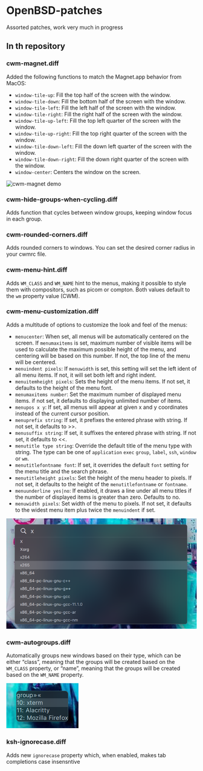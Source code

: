 # OpenBSD-patches
Assorted patches, work very much in progress

## In th repository

### cwm-magnet.diff

Added the following functions to match the Magnet.app behavior from MacOS:

* `window-tile-up`: Fill the top half of the screen with the window.
* `window-tile-down`: Fill the bottom half of the screen with the window.
* `window-tile-left`: Fill the left half of the screen with the window.
* `window-tile-right`: Fill the right half of the screen with the window.
* `window-tile-up-left`: Fill the top left quarter of the screen with the window.
* `window-tile-up-right`: Fill the top right quarter of the screen with the window.
* `window-tile-down-left`: Fill the down left quarter of the screen with the window.
* `window-tile-down-right`: Fill the down right quarter of the screen with the window.
* `window-center`: Centers the window on the screen.

![cwm-magnet demo](assets/cwm-magnet.gif)

### cwm-hide-groups-when-cycling.diff

Adds function that cycles between window groups, keeping window focus in each group.

### cwm-rounded-corners.diff

Adds rounded corners to windows. You can set the desired corner radius in your cwmrc file.

### cwm-menu-hint.diff

Adds `WM_CLASS`  and `WM_NAME` hint to the menus, making it possible to style them with compositors, such as picom or compton. Both values default to the `wm` property value (CWM).

### cwm-menu-customization.diff

Adds a multitude of options to customize the look and feel of the menus:

* `menucenter`: When set, all menus will be automatically centered on the screen.  If `menumaxitems` is set, maximum number of visible items will be used to calculate the maximum possible height of the menu, and centering will be based on this number. If not, the top line of the menu will be centered.
* `menuindent pixels`: If `menuwidth` is set, this setting will set the left ident of all menu items.  If not, it will set both left and right indent.
* `menuitemheight pixels`: Sets the height of the menu items. If not set, it defaults to the height of the menu font.
* `menumaxitems number`: Set the maximum number of displayed menu items. if not set, it defaults to displaying unlimited number of items.
* `menupos x y`: If set, all menus will appear at given x and y coordinates instead of the current cursor position.
* `menuprefix string`: If set, it prefixes the entered phrase with string.  If not set, it defaults to >>.
* `menusuffix string`: If set, it suffixes the entered phrase with string.  If not set, it defaults to <<.
* `menutitle type string`: Override the default title of the menu type with string.  The type can be one of `application` `exec` `group`, `label`, `ssh`, `window` or `wm`.
* `menutitlefontname font`: If set, it overrides the default `font` setting for the menu title and the search phrase.
* `menutitleheight pixels`: Set the height of the menu header to pixels.  If not set, it defaults to the height of the `menutitlefontname` or `fontname`.
* `menuunderline yes|no`: If enabled, it draws a line under all menu titles if the number of displayed items is greater than zero. Defaults to no.
* `menuwidth pixels`: Set width of the menu to pixels.  If not set, it defaults to the widest menu item plus twice the `menuindent` if set.

![cwm-menu-customization](assets/cwm-menu-customization.png)

### cwm-autogroups.diff

Automatically groups new windows based on their type, which can be either “class”, meaning that the groups will be created based on the `WM_CLASS` property, or “name”, meaning that the groups will be created based on the `WM_NAME` property.

![cwm-autogroups](assets/cwm-autogroups.png)

### ksh-ignorecase.diff

Adds new `ignorecase` property which, when enabled, makes tab completions case insensntive
